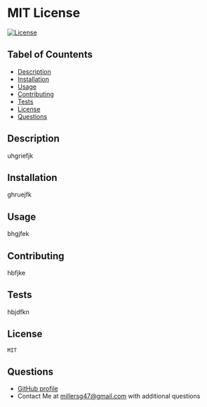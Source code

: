 
  
  # MIT License

  [![License](https://img.shields.io/badge/License-MIT-yellow.svg)](https://opensource.org/licenses/MIT)

  ## Tabel of Countents
  - [Description](#Description)
  - [Installation](#Installation)
  - [Usage](#Usage)
  - [Contributing](#Contributing) 
  - [Tests](#Tests)
  - [License](#License)
  - [Questions](#Questions)
  
  
  ## Description
  uhgriefjk
  
  ## Installation
  ghruejfk
  
  ## Usage    
  bhgjfek
  
  ## Contributing 
  hbfjke
  
  ## Tests 
  hbjdfkn
  
  ## License
    MIT
  
  ## Questions
  - [GitHub profile](github.com/millersg47)
  - Contact Me at millersg47@gmail.com with additional questions